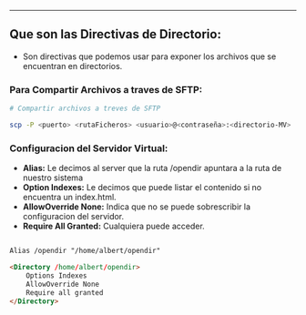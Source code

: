 
---
## Que son las Directivas de Directorio:
- Son directivas que podemos usar para exponer los archivos que se encuentran en directorios.
### Para Compartir Archivos a traves de SFTP:
```bash
# Compartir archivos a treves de SFTP

scp -P <puerto> <rutaFicheros> <usuario>@<contraseña>:<directorio-MV>
```


### Configuracion del Servidor Virtual:
- **Alias:** Le decimos al server que la ruta /opendir apuntara a la ruta de nuestro sistema 
- **Option Indexes:** Le decimos que puede listar el contenido si no encuentra un index.html.
- **AllowOverride None:** Indica que no se puede sobrescribir la configuracion del servidor.
- **Require All Granted:** Cualquiera puede acceder.

```html title:ServidorVirtual

Alias /opendir "/home/albert/opendir"   

<Directory /home/albert/opendir>
	Options Indexes  
	AllowOverride None 
	Require all granted  
</Directory>
```
